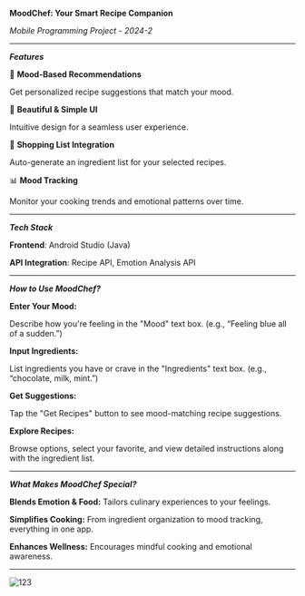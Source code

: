 **MoodChef: Your Smart Recipe Companion** 

_Mobile Programming Project - 2024-2_

________________________________________________

_**Features**_

🧠 **Mood-Based Recommendations**

Get personalized recipe suggestions that match your mood.

🎨 **Beautiful & Simple UI**

Intuitive design for a seamless user experience.

🛒 **Shopping List Integration**

Auto-generate an ingredient list for your selected recipes.


📊 **Mood Tracking**

Monitor your cooking trends and emotional patterns over time.

________________________________________________

_**Tech Stack**_

**Frontend**: Android Studio (Java)

**API Integration**: Recipe API, Emotion Analysis API


________________________________________________

_**How to Use MoodChef?**_


**Enter Your Mood:**

Describe how you're feeling in the "Mood" text box.
(e.g., “Feeling blue all of a sudden.”)


**Input Ingredients:**

List ingredients you have or crave in the "Ingredients" text box.
(e.g., “chocolate, milk, mint.”)


**Get Suggestions:**

Tap the "Get Recipes" button to see mood-matching recipe suggestions.


**Explore Recipes:**

Browse options, select your favorite, and view detailed instructions along with the ingredient list.


________________________________________________

_**What Makes MoodChef Special?**_

**Blends Emotion & Food:** Tailors culinary experiences to your feelings.

**Simplifies Cooking:** From ingredient organization to mood tracking, everything in one app.

**Enhances Wellness:** Encourages mindful cooking and emotional awareness.


________________________________________________

![123](https://github.com/user-attachments/assets/a5bca7a5-b5ee-45b8-a9b9-854f0fae76dd)



